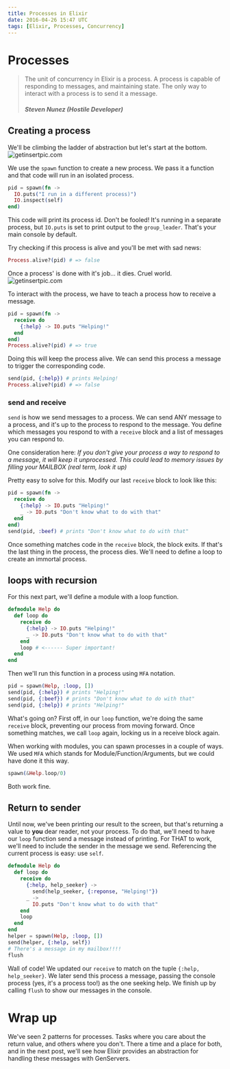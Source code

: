 ```yaml
---
title: Processes in Elixir
date: 2016-04-26 15:47 UTC
tags: [Elixir, Processes, Concurrency]
---
```


# Processes
> The unit of concurrency in Elixir is a process. A process is  capable of responding to messages, and maintaining state. The only way to interact with a process is to send it a message.
>  ##### Steven Nunez (Hostile Developer)

## Creating a process
We'll be climbing the ladder of abstraction but let's start at the bottom.
![getinsertpic.com](http://media0.giphy.com/media/byvw3EmW6L37q/200.gif)

We use the `spawn` function to create a new process. We pass it a function and that code will run in an isolated process.

```elixir
pid = spawn(fn ->
  IO.puts("I run in a different process)")
  IO.inspect(self)
end)
```

This code will print its process id. Don't be fooled! It's running in a separate process, but `IO.puts` is set to print output to the `group_leader`. That's your main console by default.

Try checking if this process is alive and you'll be met with sad news:
```elixir
Process.alive?(pid) # => false
```
Once a process' is done with it's job... it dies. Cruel world.
![getinsertpic.com](http://media3.giphy.com/media/XrT2XN8L6yoMg/200.gif)

To interact with the process, we have to teach a process how to receive a message.
```elixir
pid = spawn(fn ->
  receive do
    {:help} -> IO.puts "Helping!"
  end
end)
Process.alive?(pid) # => true
```

Doing this will keep the process alive. We can send this process a message to trigger the corresponding code.

```elixir
send(pid, {:help}) # prints Helping!
Process.alive?(pid) # => false
```
### send and receive
`send` is how we send messages to a process. We can send ANY message to a process, and it's up to the process to respond to the message. You define which messages you respond to with a `receive` block and a list of messages you can respond to.

One consideration here: *If you don't give your process a way to respond to a message, it will keep  it unprocessed. This could lead to memory issues by filling your MAILBOX (real term, look it up)*

Pretty easy to solve for this. Modify our last `receive` block to look like this:

```elixir
pid = spawn(fn ->
  receive do
    {:help} -> IO.puts "Helping!"
    _ -> IO.puts "Don't know what to do with that"
  end
end)
send(pid, :beef) # prints "Don't know what to do with that"
```
Once something matches code in the `receive` block, the block exits. If that's the last thing in the process, the process dies. We'll need to define a loop to create an immortal process.

## loops with recursion

For this next part, we'll define a module with a loop function.
```elixir
defmodule Help do
  def loop do
    receive do
      {:help} -> IO.puts "Helping!"
      _ -> IO.puts "Don't know what to do with that"
    end
    loop # <------ Super important!
  end
end
```

Then we'll run this function in a process using `MFA` notation.
```elixir
pid = spawn(Help, :loop, [])
send(pid, {:help}) # prints "Helping!"
send(pid, {:beef}) # prints "Don't know what to do with that"
send(pid, {:help}) # prints "Helping!"
```

What's going on? First off, in our `loop` function, we're doing the same `receive` block, preventing our process from moving forward. Once something matches, we call `loop` again, locking us in a receive block again.

When working with modules, you can spawn processes in a couple of ways. We used `MFA` which stands for Module/Function/Arguments, but we could have done it this way.

```elixir
spawn(&Help.loop/0)
```

Both work fine.
## Return to sender

Until now, we've been printing our result to the screen, but that's returning a value to **you** dear reader, not your process. To do that, we'll need to have our `loop` function send a message instead of printing. For THAT to work, we'll need to include the sender in the message we send. Referencing the current process is easy: use `self`.

```elixir
defmodule Help do
  def loop do
    receive do
      {:help, help_seeker} ->
        send(help_seeker, {:reponse, "Helping!"})
      _ ->
        IO.puts "Don't know what to do with that"
    end
    loop
  end
end
helper = spawn(Help, :loop, [])
send(helper, {:help, self})
# There's a message in my mailbox!!!!
flush
```

Wall of code! We updated our `receive` to match on the tuple `{:help, help_seeker}`. We later send this process a message, passing the console process (yes, it's a process too!) as the one seeking help. We finish up by calling `flush` to show our messages in the console.

# Wrap up
We've seen 2 patterns for processes. Tasks where you care about the return value, and others where you don't. There a time and  a place for both, and in the next post, we'll see how Elixir provides an abstraction for handling these messages with GenServers.
